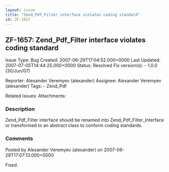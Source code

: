 ```yaml
---
layout: issue
title: "Zend_Pdf_Filter interface violates coding standard"
id: ZF-1657
---
```


ZF-1657: Zend\_Pdf\_Filter interface violates coding standard
-------------------------------------------------------------

 Issue Type: Bug Created: 2007-06-29T17:04:52.000+0000 Last Updated: 2007-07-05T14:44:25.000+0000 Status: Resolved Fix version(s): - 1.0.0 (30/Jun/07)
 
 Reporter:  Alexander Veremyev (alexander)  Assignee:  Alexander Veremyev (alexander)  Tags: - Zend\_Pdf
 
 Related issues: 
 Attachments: 
### Description

Zend\_Pdf\_Filter interface should be renamed into Zend\_Pdf\_Filter\_Interface or transformed to an abstract class to conform coding standards.

 

 

### Comments

Posted by Alexander Veremyev (alexander) on 2007-06-29T17:07:13.000+0000

Fixed.

 

 